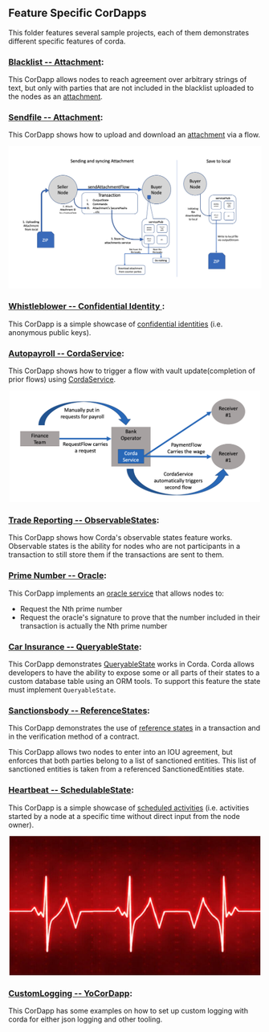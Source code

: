 ## Feature Specific CorDapps

This folder features several sample projects, each of them demonstrates different specific features of corda.

### [Blacklist -- Attachment](./attachment-blacklist):
This CorDapp allows nodes to reach agreement over arbitrary strings of text, but only with parties that are not included in the blacklist uploaded to the nodes as an [attachment](https://docs.r3.com/en/platform/corda/4.9/community/cordapp-build-systems.html#cordapp-contract-attachments).

### [Sendfile -- Attachment](./attachment-sendfile):
This CorDapp shows how to upload and download an [attachment](https://docs.r3.com/en/platform/corda/4.9/community/cordapp-build-systems.html#cordapp-contract-attachments) via a flow.
<p align="center">
  <img src="./attachment-sendfile/graph.png" alt="Corda" width="700">
</p>

### [Whistleblower -- Confidential Identity ](./confidentialidentity-whistleblower):
This CorDapp is a simple showcase of [confidential identities](https://docs.r3.com/en/platform/corda/4.9/community/api-identity.html#confidential-identities) (i.e. anonymous public keys).

### [Autopayroll -- CordaService](./cordaservice-autopayroll):
This CorDapp shows how to trigger a flow with vault update(completion of prior flows) using [CordaService](https://training.corda.net/corda-details/automation/#services).
<p align="center">
  <img src="./cordaservice-autopayroll/webpic/Business_Logic.png" alt="Corda" width="500">
</p>

### [Trade Reporting -- ObservableStates](./observablestates-tradereporting):
This CorDapp shows how Corda's observable states feature works. Observable states is the ability for nodes who are not participants in a transaction to still store them if the transactions are sent to them.

### [Prime Number -- Oracle](./oracle-primenumber):
This CorDapp implements an [oracle service](https://docs.r3.com/en/platform/corda/4.9/community/key-concepts-oracles.html) that allows nodes to:

* Request the Nth prime number
* Request the oracle's signature to prove that the number included in their transaction is actually the Nth prime number


### [Car Insurance -- QueryableState](./queryablestate-carinsurance):
This CorDapp demonstrates [QueryableState](https://docs.r3.com/en/platform/corda/4.9/enterprise/cordapps/api-states.html#the-queryablestate-and-schedulablestate-interfaces) works in Corda. Corda allows developers to have the ability to expose some or all parts of their states to a custom database table using an ORM tools. To support this feature the state must implement `QueryableState`.

### [Sanctionsbody -- ReferenceStates](./referencestates-sanctionsbody):
This CorDapp demonstrates the use of [reference states](https://docs.r3.com/en/platform/corda/4.9/enterprise/cordapps/api-states.html#reference-states) in a transaction and in the verification method of a contract.

This CorDapp allows two nodes to enter into an IOU agreement, but enforces that both parties belong to a list of sanctioned entities. This list of sanctioned entities is taken from a referenced SanctionedEntities state.

### [Heartbeat -- SchedulableState](./schedulablestate-heartbeat):
This CorDapp is a simple showcase of [scheduled activities](https://docs.r3.com/en/platform/corda/4.9/enterprise/cordapps/api-states.html#the-queryablestate-and-schedulablestate-interfaces) (i.e. activities started by a node at a specific time without direct input from the node owner).

<p align="center">
  <img src="./schedulablestate-heartbeat/heart.jpg" alt="Corda" width="500">
</p>


### [CustomLogging -- YoCorDapp](./customlogging-yocordapp):
This CorDapp has some examples on how to set up custom logging with corda for either json logging and other tooling.

